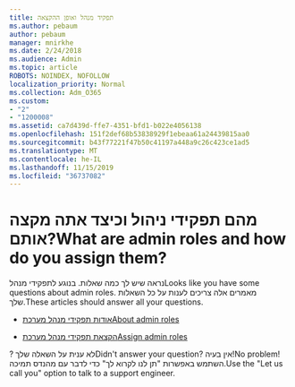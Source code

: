 ```yaml
---
title: תפקיד מנהל ואופן ההקצאה
ms.author: pebaum
author: pebaum
manager: mnirkhe
ms.date: 2/24/2018
ms.audience: Admin
ms.topic: article
ROBOTS: NOINDEX, NOFOLLOW
localization_priority: Normal
ms.collection: Adm_O365
ms.custom:
- "2"
- "1200008"
ms.assetid: ca7d439d-ffe7-4351-bfd1-b022e4056138
ms.openlocfilehash: 151f2def68b53838929f1ebeaa61a24439815aa0
ms.sourcegitcommit: b43f77221f47b50c41197a448a9c26c423ce1ad5
ms.translationtype: MT
ms.contentlocale: he-IL
ms.lasthandoff: 11/15/2019
ms.locfileid: "36737082"
---
```

# <a name="what-are-admin-roles-and-how-do-you-assign-them"></a><span data-ttu-id="57acc-102">מהם תפקידי ניהול וכיצד אתה מקצה אותם?</span><span class="sxs-lookup"><span data-stu-id="57acc-102">What are admin roles and how do you assign them?</span></span>

<span data-ttu-id="57acc-103">נראה שיש לך כמה שאלות. בנוגע לתפקידי מנהל</span><span class="sxs-lookup"><span data-stu-id="57acc-103">Looks like you have some questions about admin roles.</span></span> <span data-ttu-id="57acc-104">מאמרים אלה צריכים לענות על כל השאלות שלך.</span><span class="sxs-lookup"><span data-stu-id="57acc-104">These articles should answer all your questions.</span></span>
  
- [<span data-ttu-id="57acc-105">אודות תפקידי מנהל מערכת</span><span class="sxs-lookup"><span data-stu-id="57acc-105">About admin roles</span></span>](https://docs.microsoft.com/office365/admin/add-users/about-admin-roles)

- [<span data-ttu-id="57acc-106">הקצאת תפקידי מנהל מערכת</span><span class="sxs-lookup"><span data-stu-id="57acc-106">Assign admin roles</span></span>](https://docs.microsoft.com/office365/admin/add-users/assign-admin-roles)

<span data-ttu-id="57acc-107">? לא ענית על השאלה שלך</span><span class="sxs-lookup"><span data-stu-id="57acc-107">Didn't answer your question?</span></span> <span data-ttu-id="57acc-108">אין בעיה!</span><span class="sxs-lookup"><span data-stu-id="57acc-108">No problem!</span></span> <span data-ttu-id="57acc-109">השתמש באפשרות "תן לנו לקרוא לך" כדי לדבר עם מהנדס תמיכה.</span><span class="sxs-lookup"><span data-stu-id="57acc-109">Use the "Let us call you" option to talk to a support engineer.</span></span>
  